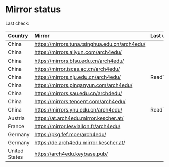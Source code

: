 <script src="./time.js"></script>
# Mirror status
Last check: <script type="text/javascript">localize(1667600602.867764);</script>

|Country|Mirror|Last update|
|:------|:-----|:----------|
|China|https://mirrors.tuna.tsinghua.edu.cn/arch4edu/|<script type="text/javascript">localize(1667587281);</script>|
|China|https://mirrors.aliyun.com/arch4edu/|<script type="text/javascript">localize(1667544312);</script>|
|China|https://mirrors.bfsu.edu.cn/arch4edu/|<script type="text/javascript">localize(1667587281);</script>|
|China|https://mirror.iscas.ac.cn/arch4edu/|<script type="text/javascript">localize(1667544312);</script>|
|China|https://mirrors.nju.edu.cn/arch4edu/|ReadTimeout|
|China|https://mirrors.pinganyun.com/arch4edu/|<script type="text/javascript">localize(1667544312);</script>|
|China|https://mirrors.sau.edu.cn/arch4edu/|<script type="text/javascript">localize(1650446957);</script>|
|China|https://mirrors.tencent.com/arch4edu/|<script type="text/javascript">localize(1667544312);</script>|
|China|https://mirrors.ynu.edu.cn/arch4edu/|ReadTimeout|
|Austria|https://at.arch4edu.mirror.kescher.at/|<script type="text/javascript">localize(1667587281);</script>|
|France|https://mirror.lesviallon.fr/arch4edu/|<script type="text/javascript">localize(1667544312);</script>|
|Germany|https://pkg.fef.moe/arch4edu/|<script type="text/javascript">localize(1667587281);</script>|
|Germany|https://de.arch4edu.mirror.kescher.at/|<script type="text/javascript">localize(1667587281);</script>|
|United States|https://arch4edu.keybase.pub/|<script type="text/javascript">localize(1667544312);</script>|

<script src="./tablefilter/tablefilter.js"></script>
<script src="./table.js"></script>